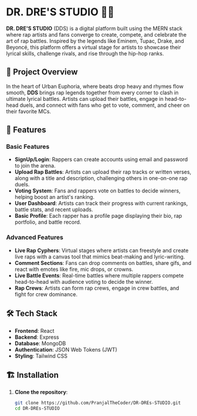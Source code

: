 # DR. DRE'S STUDIO 🎤🎶

**DR. DRE'S STUDIO** (DDS) is a digital platform built using the MERN stack where rap artists and fans converge to create, compete, and celebrate the art of rap battles. Inspired by the legends like Eminem, Tupac, Drake, and Beyoncé, this platform offers a virtual stage for artists to showcase their lyrical skills, challenge rivals, and rise through the hip-hop ranks.

## 🌟 Project Overview

In the heart of Urban Euphoria, where beats drop heavy and rhymes flow smooth, **DDS** brings rap legends together from every corner to clash in ultimate lyrical battles. Artists can upload their battles, engage in head-to-head duels, and connect with fans who get to vote, comment, and cheer on their favorite MCs.

## 🚀 Features

### Basic Features
- **SignUp/Login**: Rappers can create accounts using email and password to join the arena.
- **Upload Rap Battles**: Artists can upload their rap tracks or written verses, along with a title and description, challenging others in one-on-one rap duels.
- **Voting System**: Fans and rappers vote on battles to decide winners, helping boost an artist's ranking.
- **User Dashboard**: Artists can track their progress with current rankings, battle stats, and recent uploads.
- **Basic Profile**: Each rapper has a profile page displaying their bio, rap portfolio, and battle record.

### Advanced Features
- **Live Rap Cyphers**: Virtual stages where artists can freestyle and create live raps with a canvas tool that mimics beat-making and lyric-writing.
- **Comment Sections**: Fans can drop comments on battles, share gifs, and react with emotes like fire, mic drops, or crowns.
- **Live Battle Events**: Real-time battles where multiple rappers compete head-to-head with audience voting to decide the winner.
- **Rap Crews**: Artists can form rap crews, engage in crew battles, and fight for crew dominance.

## 🛠️ Tech Stack

- **Frontend**: React
- **Backend**: Express
- **Database**: MongoDB
- **Authentication**: JSON Web Tokens (JWT)
- **Styling**: Tailwind CSS

## 🏗️ Installation

1. **Clone the repository**:
   ```bash
   git clone https://github.com/PranjalTheCoder/DR-DREs-STUDIO.git
   cd DR-DREs-STUDIO
